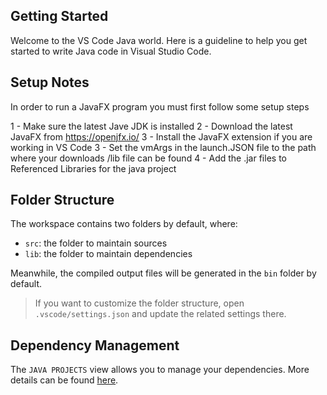 ## Getting Started

Welcome to the VS Code Java world. Here is a guideline to help you get started to write Java code in Visual Studio Code.

## Setup Notes 

In order to run a JavaFX program you must first follow some setup steps 

1 - Make sure the latest Jave JDK is installed 
2 - Download the latest JavaFX from https://openjfx.io/
3 - Install the JavaFX extension if you are working in VS Code 
3 - Set the vmArgs in the launch.JSON file to the path where your downloads /lib file can be found 
4 - Add the .jar files to Referenced Libraries for the java project 

## Folder Structure

The workspace contains two folders by default, where:

- `src`: the folder to maintain sources
- `lib`: the folder to maintain dependencies

Meanwhile, the compiled output files will be generated in the `bin` folder by default.

> If you want to customize the folder structure, open `.vscode/settings.json` and update the related settings there.

## Dependency Management

The `JAVA PROJECTS` view allows you to manage your dependencies. More details can be found [here](https://github.com/microsoft/vscode-java-dependency#manage-dependencies).
